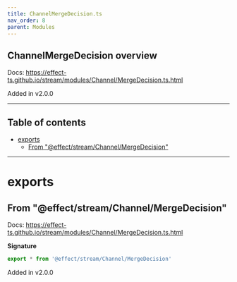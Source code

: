 ```yaml
---
title: ChannelMergeDecision.ts
nav_order: 8
parent: Modules
---
```


## ChannelMergeDecision overview

Docs: https://effect-ts.github.io/stream/modules/Channel/MergeDecision.ts.html

Added in v2.0.0

---

<h2 class="text-delta">Table of contents</h2>

- [exports](#exports)
  - [From "@effect/stream/Channel/MergeDecision"](#from-effectstreamchannelmergedecision)

---

# exports

## From "@effect/stream/Channel/MergeDecision"

Docs: https://effect-ts.github.io/stream/modules/Channel/MergeDecision.ts.html

**Signature**

```ts
export * from '@effect/stream/Channel/MergeDecision'
```

Added in v2.0.0
